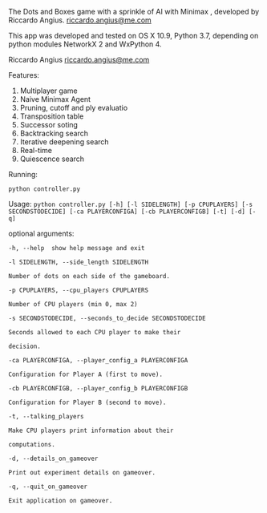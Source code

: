 The Dots and Boxes game with a sprinkle of AI with Minimax , developed by Riccardo Angius. riccardo.angius@me.com

This app was developed and tested on OS X 10.9, Python 3.7, depending on python modules NetworkX 2 and WxPython 4.

Riccardo Angius
riccardo.angius@me.com

Features:
1. Multiplayer game
2. Naive Minimax Agent
3. Pruning, cutoff and ply evaluatio
5. Transposition table
6. Successor soting
7. Backtracking search
8. Iterative deepening search
9. Real-time
10. Quiescence search


Running:

`python controller.py`

Usage: 
`python controller.py [-h] [-l SIDELENGTH] [-p CPUPLAYERS] [-s SECONDSTODECIDE] [-ca PLAYERCONFIGA] [-cb PLAYERCONFIGB] [-t] [-d] [-q]`

  
optional arguments:

```
-h, --help  show help message and exit

-l SIDELENGTH, --side_length SIDELENGTH

Number of dots on each side of the gameboard.

-p CPUPLAYERS, --cpu_players CPUPLAYERS

Number of CPU players (min 0, max 2)

-s SECONDSTODECIDE, --seconds_to_decide SECONDSTODECIDE

Seconds allowed to each CPU player to make their

decision.

-ca PLAYERCONFIGA, --player_config_a PLAYERCONFIGA

Configuration for Player A (first to move).

-cb PLAYERCONFIGB, --player_config_b PLAYERCONFIGB

Configuration for Player B (second to move).

-t, --talking_players

Make CPU players print information about their

computations.

-d, --details_on_gameover

Print out experiment details on gameover.

-q, --quit_on_gameover

Exit application on gameover.
```